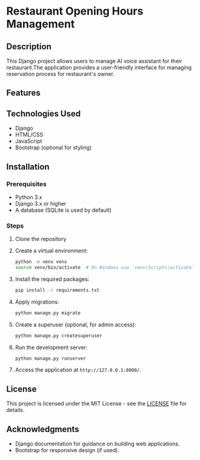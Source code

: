 # Restaurant Opening Hours Management

## Description
This Django project allows users to manage AI voice assistant for their restaurant.The application provides a user-friendly interface for managing reservation process for restaurant's owner.

## Features


## Technologies Used
- Django
- HTML/CSS
- JavaScript
- Bootstrap (optional for styling)

## Installation

### Prerequisites
- Python 3.x
- Django 3.x or higher
- A database (SQLite is used by default)

### Steps
1. Clone the repository
   
3. Create a virtual environment:
   ```bash
   python -m venv venv
   source venv/bin/activate  # On Windows use `venv\Scripts\activate`
   ```

4. Install the required packages:
   ```bash
   pip install -r requirements.txt
   ```

5. Apply migrations:
   ```bash
   python manage.py migrate
   ```

6. Create a superuser (optional, for admin access):
   ```bash
   python manage.py createsuperuser
   ```

7. Run the development server:
   ```bash
   python manage.py runserver
   ```

8. Access the application at `http://127.0.0.1:8000/`.


## License
This project is licensed under the MIT License - see the [LICENSE](LICENSE) file for details.

## Acknowledgments
- Django documentation for guidance on building web applications.
- Bootstrap for responsive design (if used).
